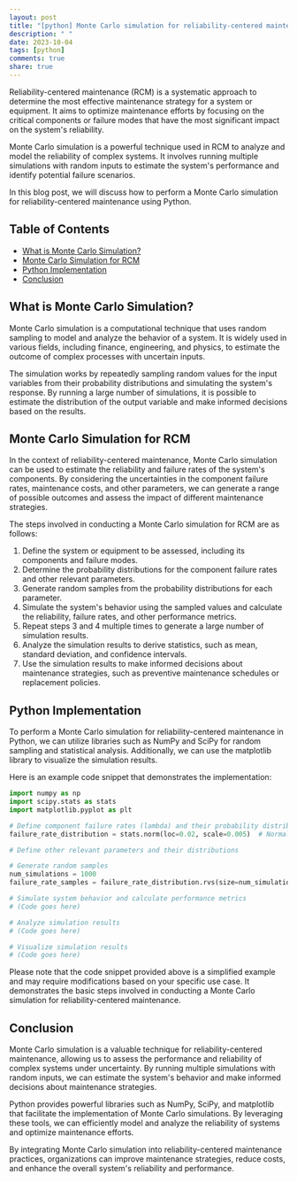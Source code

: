 ```yaml
---
layout: post
title: "[python] Monte Carlo simulation for reliability-centered maintenance"
description: " "
date: 2023-10-04
tags: [python]
comments: true
share: true
---
```


Reliability-centered maintenance (RCM) is a systematic approach to determine the most effective maintenance strategy for a system or equipment. It aims to optimize maintenance efforts by focusing on the critical components or failure modes that have the most significant impact on the system's reliability.

Monte Carlo simulation is a powerful technique used in RCM to analyze and model the reliability of complex systems. It involves running multiple simulations with random inputs to estimate the system's performance and identify potential failure scenarios.

In this blog post, we will discuss how to perform a Monte Carlo simulation for reliability-centered maintenance using Python.

## Table of Contents
- [What is Monte Carlo Simulation?](#what-is-monte-carlo-simulation)
- [Monte Carlo Simulation for RCM](#monte-carlo-simulation-for-rcm)
- [Python Implementation](#python-implementation)
- [Conclusion](#conclusion)

## What is Monte Carlo Simulation?

Monte Carlo simulation is a computational technique that uses random sampling to model and analyze the behavior of a system. It is widely used in various fields, including finance, engineering, and physics, to estimate the outcome of complex processes with uncertain inputs.

The simulation works by repeatedly sampling random values for the input variables from their probability distributions and simulating the system's response. By running a large number of simulations, it is possible to estimate the distribution of the output variable and make informed decisions based on the results.

## Monte Carlo Simulation for RCM

In the context of reliability-centered maintenance, Monte Carlo simulation can be used to estimate the reliability and failure rates of the system's components. By considering the uncertainties in the component failure rates, maintenance costs, and other parameters, we can generate a range of possible outcomes and assess the impact of different maintenance strategies.

The steps involved in conducting a Monte Carlo simulation for RCM are as follows:

1. Define the system or equipment to be assessed, including its components and failure modes.
2. Determine the probability distributions for the component failure rates and other relevant parameters.
3. Generate random samples from the probability distributions for each parameter.
4. Simulate the system's behavior using the sampled values and calculate the reliability, failure rates, and other performance metrics.
5. Repeat steps 3 and 4 multiple times to generate a large number of simulation results.
6. Analyze the simulation results to derive statistics, such as mean, standard deviation, and confidence intervals.
7. Use the simulation results to make informed decisions about maintenance strategies, such as preventive maintenance schedules or replacement policies.

## Python Implementation

To perform a Monte Carlo simulation for reliability-centered maintenance in Python, we can utilize libraries such as NumPy and SciPy for random sampling and statistical analysis. Additionally, we can use the matplotlib library to visualize the simulation results.

Here is an example code snippet that demonstrates the implementation:

```python
import numpy as np
import scipy.stats as stats
import matplotlib.pyplot as plt

# Define component failure rates (lambda) and their probability distributions
failure_rate_distribution = stats.norm(loc=0.02, scale=0.005)  # Normal distribution with mean 0.02 and standard deviation 0.005

# Define other relevant parameters and their distributions

# Generate random samples
num_simulations = 1000
failure_rate_samples = failure_rate_distribution.rvs(size=num_simulations)

# Simulate system behavior and calculate performance metrics
# (Code goes here)

# Analyze simulation results
# (Code goes here)

# Visualize simulation results
# (Code goes here)

```

Please note that the code snippet provided above is a simplified example and may require modifications based on your specific use case. It demonstrates the basic steps involved in conducting a Monte Carlo simulation for reliability-centered maintenance.

## Conclusion

Monte Carlo simulation is a valuable technique for reliability-centered maintenance, allowing us to assess the performance and reliability of complex systems under uncertainty. By running multiple simulations with random inputs, we can estimate the system's behavior and make informed decisions about maintenance strategies.

Python provides powerful libraries such as NumPy, SciPy, and matplotlib that facilitate the implementation of Monte Carlo simulations. By leveraging these tools, we can efficiently model and analyze the reliability of systems and optimize maintenance efforts.

By integrating Monte Carlo simulation into reliability-centered maintenance practices, organizations can improve maintenance strategies, reduce costs, and enhance the overall system's reliability and performance.